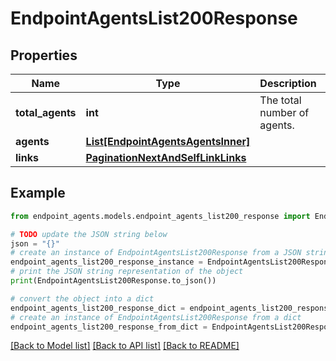 # EndpointAgentsList200Response


## Properties

Name | Type | Description | Notes
------------ | ------------- | ------------- | -------------
**total_agents** | **int** | The total number of agents. | [optional] 
**agents** | [**List[EndpointAgentsAgentsInner]**](EndpointAgentsAgentsInner.md) |  | [optional] 
**links** | [**PaginationNextAndSelfLinkLinks**](PaginationNextAndSelfLinkLinks.md) |  | [optional] 

## Example

```python
from endpoint_agents.models.endpoint_agents_list200_response import EndpointAgentsList200Response

# TODO update the JSON string below
json = "{}"
# create an instance of EndpointAgentsList200Response from a JSON string
endpoint_agents_list200_response_instance = EndpointAgentsList200Response.from_json(json)
# print the JSON string representation of the object
print(EndpointAgentsList200Response.to_json())

# convert the object into a dict
endpoint_agents_list200_response_dict = endpoint_agents_list200_response_instance.to_dict()
# create an instance of EndpointAgentsList200Response from a dict
endpoint_agents_list200_response_from_dict = EndpointAgentsList200Response.from_dict(endpoint_agents_list200_response_dict)
```
[[Back to Model list]](../README.md#documentation-for-models) [[Back to API list]](../README.md#documentation-for-api-endpoints) [[Back to README]](../README.md)


